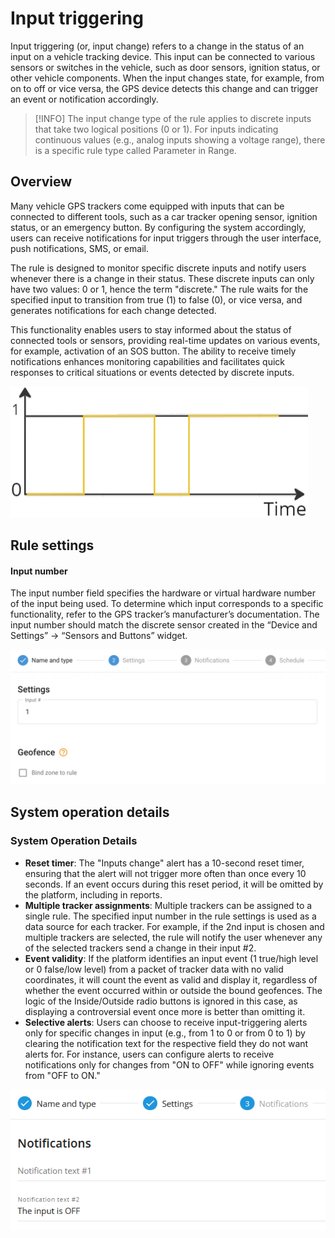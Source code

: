 # Input triggering

Input triggering (or, input change) refers to a change in the status of an input on a vehicle tracking device. This input can be connected to various sensors or switches in the vehicle, such as door sensors, ignition status, or other vehicle components. When the input changes state, for example, from on to off or vice versa, the GPS device detects this change and can trigger an event or notification accordingly.

> \[!INFO] The input change type of the rule applies to discrete inputs that take two logical positions (0 or 1). For inputs indicating continuous values (e.g., analog inputs showing a voltage range), there is a specific rule type called Parameter in Range.

## Overview

Many vehicle GPS trackers come equipped with inputs that can be connected to different tools, such as a car tracker opening sensor, ignition status, or an emergency button. By configuring the system accordingly, users can receive notifications for input triggers through the user interface, push notifications, SMS, or email.

The rule is designed to monitor specific discrete inputs and notify users whenever there is a change in their status. These discrete inputs can only have two values: 0 or 1, hence the term "discrete." The rule waits for the specified input to transition from true (1) to false (0), or vice versa, and generates notifications for each change detected.

This functionality enables users to stay informed about the status of connected tools or sensors, providing real-time updates on various events, for example, activation of an SOS button. The ability to receive timely notifications enhances monitoring capabilities and facilitates quick responses to critical situations or events detected by discrete inputs.

![image-20240805-213834.png](../../inputs-and-outputs/attachments/image-20240805-213834.png)

## Rule settings

#### Input number

The input number field specifies the hardware or virtual hardware number of the input being used. To determine which input corresponds to a specific functionality, refer to the GPS tracker’s manufacturer’s documentation. The input number should match the discrete sensor created in the “Device and Settings” → “Sensors and Buttons” widget.

![image-20240808-190132.png](../../inputs-and-outputs/attachments/image-20240808-190132.png)

## System operation details

### System Operation Details

* **Reset timer**: The "Inputs change" alert has a 10-second reset timer, ensuring that the alert will not trigger more often than once every 10 seconds. If an event occurs during this reset period, it will be omitted by the platform, including in reports.
* **Multiple tracker assignments**: Multiple trackers can be assigned to a single rule. The specified input number in the rule settings is used as a data source for each tracker. For example, if the 2nd input is chosen and multiple trackers are selected, the rule will notify the user whenever any of the selected trackers send a change in their input #2.
* **Event validity**: If the platform identifies an input event (1 true/high level or 0 false/low level) from a packet of tracker data with no valid coordinates, it will count the event as valid and display it, regardless of whether the event occurred within or outside the bound geofences. The logic of the Inside/Outside radio buttons is ignored in this case, as displaying a controversial event once more is better than omitting it.
* **Selective alerts**: Users can choose to receive input-triggering alerts only for specific changes in input (e.g., from 1 to 0 or from 0 to 1) by clearing the notification text for the respective field they do not want alerts for. For instance, users can configure alerts to receive notifications only for changes from "ON to OFF" while ignoring events from "OFF to ON."

![image-20240805-213731.png](../../inputs-and-outputs/attachments/image-20240805-213731.png)
